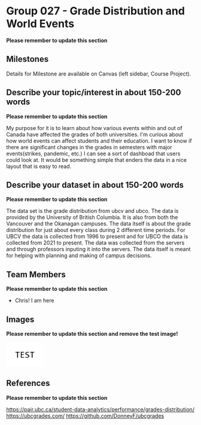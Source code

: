 # Group 027 - Grade Distribution and World Events

**Please remember to update this section**

## Milestones

Details for Milestone are available on Canvas (left sidebar, Course Project).

## Describe your topic/interest in about 150-200 words

**Please remember to update this section**

My purpose for it is to learn about how various events within and out of Canada have affected the grades of both universities. I'm curious about how world events can affect students and their education. I want to know if there are significant changes in the grades in semesters with major events(strikes, pandemic, etc.) I can see a sort of dashboad that users could look at. It would be something simple that enders the data in a nice layout that is easy to read.

## Describe your dataset in about 150-200 words

**Please remember to update this section**

The data set is the grade distribution from ubcv and ubco. The data is provided by the University of British Columbia. It is also from both the Vancouver and the Okanagan campuses. The data itself is about the grade distribution for just about every class during 2 different time periods. For UBCV the data is collected from 1996 to present and for UBCO the data is collected from 2021 to present. The data was collected from the servers and through professors inputing it into the servers. The data itself is meant for helping with planning and making of campus decisions.

## Team Members

**Please remember to update this section**

- Chris! I am here 

## Images

**Please remember to update this section and remove the test image!**

<img src ="images/test.png" width="100px">

## References

**Please remember to update this section**

https://pair.ubc.ca/student-data-analytics/performance/grades-distribution/ 
https://ubcgrades.com/
https://github.com/DonneyF/ubcgrades



